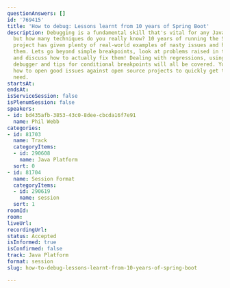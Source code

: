 ```yaml
---
questionAnswers: []
id: '769415'
title: 'How to debug: Lessons learnt from 10 years of Spring Boot'
description: Debugging is a fundamental skill that's vital for any Java developer,
  but how many techniques do you really know? 10 years of running the Spring Boot
  project has given plenty of real-world examples of nasty issues and how to debug
  them. Lets go beyond simple breakpoints, look at problems raised in the project,
  and discuss how to actually fix them! Dealing with regressions, using the remote
  debugger and tips for conditional breakpoints will all be covered. You'll also learn
  how to open good issues against open source projects to quickly get the fixes you
  need.
startsAt:
endsAt:
isServiceSession: false
isPlenumSession: false
speakers:
- id: bd435afb-3853-43c0-8dee-cbcda16f7e91
  name: Phil Webb
categories:
- id: 81703
  name: Track
  categoryItems:
  - id: 290608
    name: Java Platform
  sort: 0
- id: 81704
  name: Session Format
  categoryItems:
  - id: 290619
    name: session
  sort: 1
roomId:
room:
liveUrl:
recordingUrl:
status: Accepted
isInformed: true
isConfirmed: false
track: Java Platform
format: session
slug: how-to-debug-lessons-learnt-from-10-years-of-spring-boot

---
```

